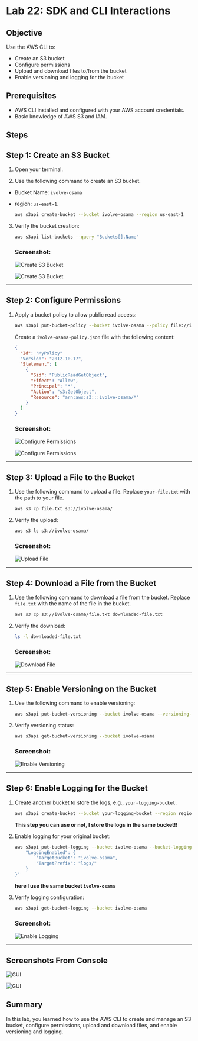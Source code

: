 # Lab 22: SDK and CLI Interactions

## Objective
Use the AWS CLI to:
- Create an S3 bucket
- Configure permissions
- Upload and download files to/from the bucket
- Enable versioning and logging for the bucket

## Prerequisites
- AWS CLI installed and configured with your AWS account credentials.
- Basic knowledge of AWS S3 and IAM.

## Steps

## Step 1: Create an S3 Bucket
1. Open your terminal.

2. Use the following command to create an S3 bucket. 
- Bucket Name: `ivolve-osama` 
- region:  `us-east-1`.

    ```sh
    aws s3api create-bucket --bucket ivolve-osama --region us-east-1
    ```

3. Verify the bucket creation:

    ```sh
    aws s3api list-buckets --query "Buckets[].Name"
    ```

    ### Screenshot:
    ![Create S3 Bucket](create1.png)

    ![Create S3 Bucket](create2.png)

--------------------------------------------
## Step 2: Configure Permissions
1. Apply a bucket policy to allow public read access:

    ```sh
    aws s3api put-bucket-policy --bucket ivolve-osama --policy file://ivolve-osama-policy.json
    ```

    Create a `ivolve-osama-policy.json` file with the following content:

    ```json
    {
      "Id": "MyPolicy"
      "Version": "2012-10-17",
      "Statement": [
        {
          "Sid": "PublicReadGetObject",
          "Effect": "Allow",
          "Principal": "*",
          "Action": "s3:GetObject",
          "Resource": "arn:aws:s3:::ivolve-osama/*"
        }
      ]
    }
    ```

    ### Screenshot:
    ![Configure Permissions](policy1.png)

    ![Configure Permissions](policy2.png)
---------------------------------------------------------

## Step 3: Upload a File to the Bucket
1. Use the following command to upload a file. Replace `your-file.txt` with the path to your file.

    ```sh
    aws s3 cp file.txt s3://ivolve-osama/
    ```

2. Verify the upload:

    ```sh
    aws s3 ls s3://ivolve-osama/
    ```

    ### Screenshot:
    ![Upload File](upload-file.png)

------------------------------------------------------------

## Step 4: Download a File from the Bucket
1. Use the following command to download a file from the bucket. Replace `file.txt` with the name of the file in the bucket.

    ```sh
    aws s3 cp s3://ivolve-osama/file.txt downloaded-file.txt
    ```

2. Verify the download:

    ```sh
    ls -l downloaded-file.txt
    ```

    ### Screenshot:
    ![Download File](download-file.png)

-----------------------------------------------------------------

## Step 5: Enable Versioning on the Bucket
1. Use the following command to enable versioning:

    ```sh
    aws s3api put-bucket-versioning --bucket ivolve-osama --versioning-configuration Status=Enabled
    ```

2. Verify versioning status:

    ```sh
    aws s3api get-bucket-versioning --bucket ivolve-osama
    ```

    ### Screenshot:
    ![Enable Versioning](versioning.png)
---------------------------------------------------------------

## Step 6: Enable Logging for the Bucket
1. Create another bucket to store the logs, e.g., `your-logging-bucket`.

    ```sh
    aws s3api create-bucket --bucket your-logging-bucket --region region --create-bucket-configuration LocationConstraint=region
    ```
    **This step you can use or not, I store the logs in the same bucket!!**

2. Enable logging for your original bucket:

    ```sh
    aws s3api put-bucket-logging --bucket ivolve-osama --bucket-logging-status '{
        "LoggingEnabled": {
            "TargetBucket": "ivolve-osama",
            "TargetPrefix": "logs/"
        }
    }'
    ```
    **here I use the same bucket `ivolve-osama`**

3. Verify logging configuration:

    ```sh
    aws s3api get-bucket-logging --bucket ivolve-osama
    ```

    ### Screenshot:
    ![Enable Logging](logging.png)

-------------------------------------------------------------------

## Screenshots From Console 

   ![GUI](bucket.png)

   ![GUI](file-txt.png)

## Summary
In this lab, you learned how to use the AWS CLI to create and manage an S3 bucket, configure permissions, upload and download files, and enable versioning and logging.